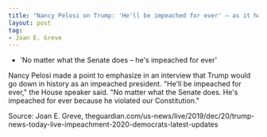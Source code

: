 ```yaml
---
title: "Nancy Pelosi on Trump: 'He'll be impeached for ever' — as it happened"
layout: post
tag:
- Joan E. Greve
---
```


- 'No matter what the Senate does – he's impeached for ever'

Nancy Pelosi made a point to emphasize in an interview that Trump would go down in history as an impeached president. "He'll be impeached for ever," the House speaker said. "No matter what the Senate does. He's impeached for ever because he violated our Constitution."

Source: Joan E. Greve, theguardian.com/us-news/live/2019/dec/20/trump-news-today-live-impeachment-2020-democrats-latest-updates
